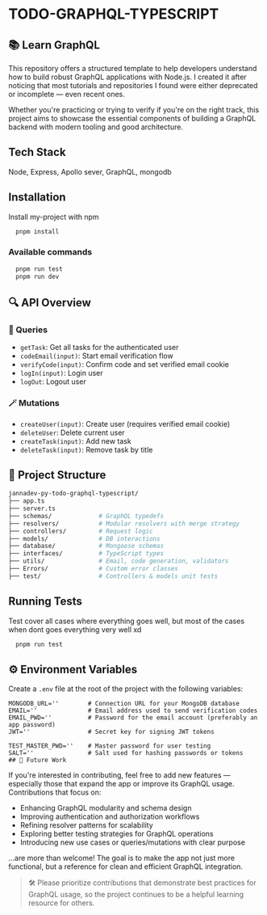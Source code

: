 
# TODO-GRAPHQL-TYPESCRIPT

## 📚 Learn GraphQL

This repository offers a structured template to help developers understand how to build robust GraphQL applications with Node.js. I created it after noticing that most tutorials and repositories I found were either deprecated or incomplete — even recent ones.

Whether you're practicing or trying to verify if you're on the right track, this project aims to showcase the essential components of building a GraphQL backend with modern tooling and good architecture.


## Tech Stack

Node, Express, Apollo sever, GraphQL, mongodb 


## Installation

Install my-project with npm

```bash
  pnpm install
```

### Available commands
```bash
  pnpm run test
  pnpm run dev
```
## 🔍 API Overview

### 🧵 Queries

- `getTask`: Get all tasks for the authenticated user
- `codeEmail(input)`: Start email verification flow
- `verifyCode(input)`: Confirm code and set verified email cookie
- `logIn(input)`: Login user
- `logOut`: Logout user

### 🪄 Mutations

- `createUser(input)`: Create user (requires verified email cookie)
- `deleteUser`: Delete current user
- `createTask(input)`: Add new task
- `deleteTask(input)`: Remove task by title
## 📁 Project Structure

```bash
jannadev-py-todo-graphql-typescript/
├── app.ts
├── server.ts
├── schemas/             # GraphQL typedefs
├── resolvers/           # Modular resolvers with merge strategy
├── controllers/         # Request logic
├── models/              # DB interactions
├── database/            # Mongoose schemas
├── interfaces/          # TypeScript types
├── utils/               # Email, code generation, validators
├── Errors/              # Custom error classes
├── test/                # Controllers & models unit tests
```

## Running Tests

Test cover all cases where everything goes well, but most of the cases when dont goes everything very well xd

```bash
  pnpm run test
```

## ⚙️ Environment Variables

Create a `.env` file at the root of the project with the following variables:

```dotenv
MONGODB_URL=''        # Connection URL for your MongoDB database
EMAIL=''              # Email address used to send verification codes
EMAIL_PWD=''          # Password for the email account (preferably an app password)
JWT=''                # Secret key for signing JWT tokens

TEST_MASTER_PWD=''    # Master password for user testing
SALT=''               # Salt used for hashing passwords or tokens
## 🚀 Future Work
```

If you're interested in contributing, feel free to add new features — especially those that expand the app or improve its GraphQL usage. Contributions that focus on:

- Enhancing GraphQL modularity and schema design
- Improving authentication and authorization workflows
- Refining resolver patterns for scalability
- Exploring better testing strategies for GraphQL operations
- Introducing new use cases or queries/mutations with clear purpose

...are more than welcome! The goal is to make the app not just more functional, but a reference for clean and efficient GraphQL integration.

> 🛠️ Please prioritize contributions that demonstrate best practices for GraphQL usage, so the project continues to be a helpful learning resource for others.
